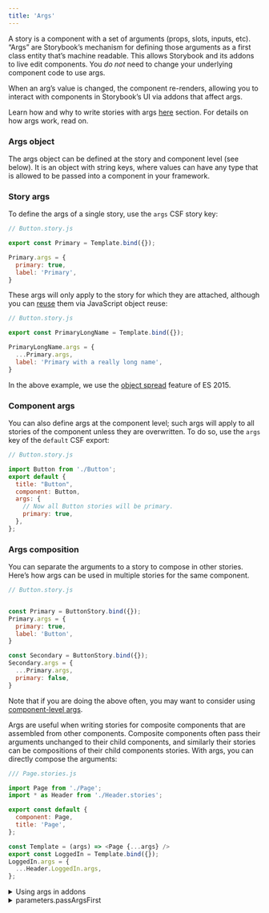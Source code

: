 ```yaml
---
title: 'Args'
---
```


A story is a component with a set of arguments (props, slots, inputs, etc). “Args” are Storybook’s mechanism for defining those arguments as a first class entity that’s machine readable. This allows Storybook and its addons to live edit components. You *do not* need to change your underlying component code to use args.

When an arg’s value is changed, the component re-renders, allowing you to interact with components in Storybook’s UI via addons that affect args.


Learn how and why to write stories with args [here](./introduction.md#using-args) section. For details on how args work, read on.


### Args object

The args object can be defined at the story and component level (see below). It is an object with string keys, where values can have any type that is allowed to be passed into a component in your framework.

### Story args

To define the args of a single story, use the `args` CSF story key:

```js
// Button.story.js

export const Primary = Template.bind({});

Primary.args = {
  primary: true,
  label: 'Primary',
}
```

These args will only apply to the story for which they are attached, although you can [reuse](../workflows/build-pages-with-storybook.md#args-composition-for-presentational-screens) them via JavaScript object reuse:

```js
// Button.story.js

export const PrimaryLongName = Template.bind({});

PrimaryLongName.args = {
  ...Primary.args,
  label: 'Primary with a really long name',
}
```

In the above example, we use the [object spread](https://developer.mozilla.org/en-US/docs/Web/JavaScript/Reference/Operators/Spread_syntax) feature of ES 2015.


### Component args

You can also define args at the component level; such args will apply to all stories of the component unless they are overwritten. To do so, use the `args` key of the `default` CSF export:

```js
// Button.story.js

import Button from './Button';
export default {
  title: "Button",
  component: Button,
  args: {
    // Now all Button stories will be primary.
    primary: true,
  },
};
```

### Args composition

You can separate the arguments to a story to compose in other stories. Here’s how args can be used in multiple stories for the same component.

```js
// Button.story.js


const Primary = ButtonStory.bind({});
Primary.args = {
  primary: true,
  label: 'Button',
}

const Secondary = ButtonStory.bind({});
Secondary.args = {
  ...Primary.args,
  primary: false,
}
```

<div class="aside">

Note that if you are doing the above often, you may want to consider using [component-level args](#component-args).

</div>

Args are useful when writing stories for composite components that are assembled from other components. Composite components often pass their arguments unchanged to their child components, and similarly their stories can be compositions of their child components stories. With args, you can directly compose the arguments:

```js
/// Page.stories.js

import Page from './Page';
import * as Header from './Header.stories';

export const default {
  component: Page,
  title: 'Page',
};

const Template = (args) => <Page {...args} />
export const LoggedIn = Template.bind({});
LoggedIn.args = {
  ...Header.LoggedIn.args,
};
```
<details>
<summary>Using args in addons</summary>

  If you are [writing an addon](../api/addons.md) that wants to read or update args, use the `useArgs` hook exported by `@storybook/api`:

  ```js
  // your-addon/register.js
  import { useArgs } from '@storybook/api';

  const [args, updateArgs,resetArgs] = useArgs();

  // To update one or more args:
  updateArgs({ key: 'value' });

  // To reset one (or more) args:
  resetArgs(argNames:['key']);

  // To reset all args
  resetArgs();
  ```

</details>


 
<details>
<summary>parameters.passArgsFirst</summary>

  In Storybook 6+, we pass the args as the first argument to the story function. The second argument is the “context” which contains things like the story parameters etc.

  In Storybook 5 and before we passed the context as the first argument. If you’d like to revert to that functionality set the `parameters.passArgsFirst` parameter in [`.storybook/preview.js`](../configure/overview.md#configure-story-rendering):

  ```js
  // .storybook/preview.js

  export const parameter = { passArgsFirst : false }.
  ```

  <div class="aside">
  
  Note that `args` is still available as a key on the context.
  
  </div>
</details>
